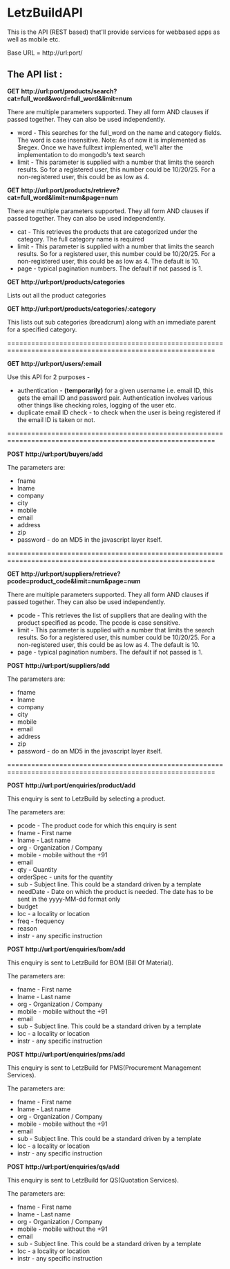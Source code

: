 LetzBuildAPI
============

This is the API (REST based) that'll provide services for webbased apps as well as mobile etc.

Base URL = http://url:port/

The API list :
-------------
**GET**  **http://url:port/products/search?cat=full_word&word=full_word&limit=num**

There are multiple parameters supported. They all form AND clauses if passed together. They can also be used independently.

 * word - This searches for the full_word on the name and category fields. The word is case insensitive. Note: As of now it is implemented as $regex. Once we have fulltext implemented, we'll alter the implementation to do mongodb's text search
 * limit - This parameter is supplied with a number that limits the search results. So for a registered user, this number could be 10/20/25. For a non-registered user, this could be as low as 4. 


**GET**  **http://url:port/products/retrieve?cat=full_word&limit=num&page=num**

There are multiple parameters supported. They all form AND clauses if passed together. They can also be used independently.

 * cat - This retrieves the products that are categorized under the category.  The full category name is required
 * limit - This parameter is supplied with a number that limits the search results. So for a registered user, this number could be 10/20/25. For a non-registered user, this could be as low as 4. The default is 10. 
 * page - typical pagination numbers. The default if not passed is 1.  


**GET**  **http://url:port/products/categories**  

Lists out all the product categories


**GET**  **http://url:port/products/categories/:category**

This lists out sub categories (breadcrum) along with an immediate parent for a specified category.

==========================================================================================================


**GET**  **http://url:port/users/:email**

Use this API for 2 purposes -
 
 * authentication - **(temporarily)** for a given username i.e. email ID, this gets the email ID and password pair. 
 Authentication involves various other things like checking roles, logging of the user etc.  
 * duplicate email ID check - to check when the user is being registered if the email ID is taken or not. 
  

==========================================================================================================
 
**POST**  **http://url:port/buyers/add**

The parameters are:

 * fname
 * lname
 * company
 * city
 * mobile
 * email
 * address
 * zip
 * password - do an MD5 in the javascript layer itself.  

========================================================================================================== 

**GET**  **http://url:port/suppliers/retrieve?pcode=product_code&limit=num&page=num**

There are multiple parameters supported. They all form AND clauses if passed together. They can also be used independently.

 * pcode - This retrieves the list of suppliers that are dealing with the product specified as pcode. The pcode is case sensitive. 
 * limit - This parameter is supplied with a number that limits the search results. So for a registered user, this number could be 10/20/25. For a non-registered user, this could be as low as 4. The default is 10. 
 * page - typical pagination numbers. The default if not passed is 1.
 
 
 **POST**  **http://url:port/suppliers/add**

 The parameters are:
 
  * fname
  * lname
  * company
  * city
  * mobile
  * email
  * address
  * zip
  * password - do an MD5 in the javascript layer itself.  

========================================================================================================== 

**POST**  **http://url:port/enquiries/product/add**

This enquiry is sent to LetzBuild by selecting a product. 

The parameters are:

* pcode - The product code for which this enquiry is sent
* fname - First name
* lname - Last name
* org - Organization / Company
* mobile - mobile without the +91
* email
* qty - Quantity
* orderSpec - units for the quantity
* sub - Subject line. This could be a standard driven by a template
* needDate - Date on which the product is needed. The date has to be sent in the yyyy-MM-dd format only
* budget
* loc - a locality or location
* freq - frequency
* reason
* instr - any specific instruction


**POST**  **http://url:port/enquiries/bom/add**

This enquiry is sent to LetzBuild for BOM (Bill Of Material). 

The parameters are:

* fname - First name
* lname - Last name
* org - Organization / Company
* mobile - mobile without the +91
* email
* sub - Subject line. This could be a standard driven by a template
* loc - a locality or location
* instr - any specific instruction


**POST**  **http://url:port/enquiries/pms/add**

This enquiry is sent to LetzBuild for PMS(Procurement Management Services). 

The parameters are:

* fname - First name
* lname - Last name
* org - Organization / Company
* mobile - mobile without the +91
* email
* sub - Subject line. This could be a standard driven by a template
* loc - a locality or location
* instr - any specific instruction


**POST**  **http://url:port/enquiries/qs/add**

This enquiry is sent to LetzBuild for QS(Quotation Services). 

The parameters are:

* fname - First name
* lname - Last name
* org - Organization / Company
* mobile - mobile without the +91
* email
* sub - Subject line. This could be a standard driven by a template
* loc - a locality or location
* instr - any specific instruction